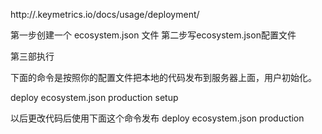 http://.keymetrics.io/docs/usage/deployment/

第一步创建一个
ecosystem.json 文件
第二步写ecosystem.json配置文件

第三部执行

下面的命令是按照你的配置文件把本地的代码发布到服务器上面，用户初始化。

 deploy ecosystem.json production setup

以后更改代码后使用下面这个命令发布
 deploy ecosystem.json production

